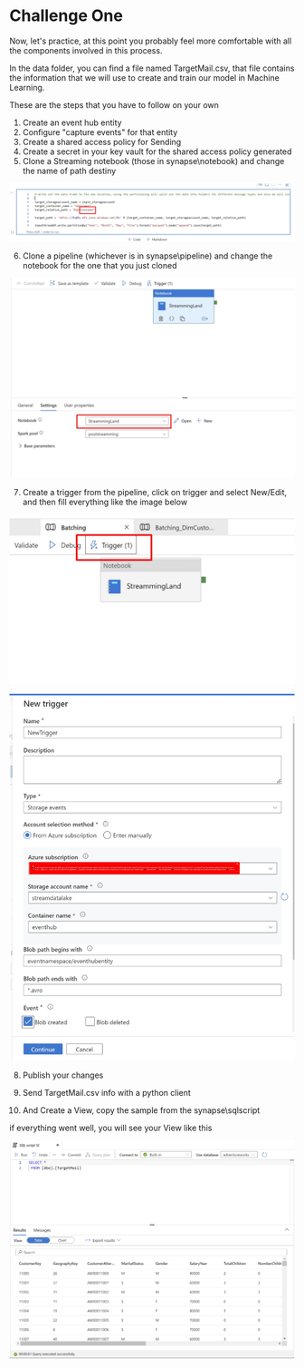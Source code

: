 # Challenge One

Now, let's practice, at this point you probably feel more comfortable with all the components involved in this process.

In the data folder, you can find a file named TargetMail.csv, that file contains the information that we will use to create and train our model in Machine Learning.

These are the steps that you have to follow on your own

1. Create an event hub entity 
2. Configure "capture events" for that entity
3. Create a shared access policy for Sending
4. Create a secret in your key vault for the shared access policy generated
5. Clone a Streaming notebook (those in synapse\notebook) and change the name of path destiny

![alt text](../images/TargetPath.jpg)

6. Clone a pipeline (whichever is in synapse\pipeline) and change the notebook for the one that you just cloned

![alt text](../images/ChangePipeline.jpg)

7. Create a trigger from the pipeline, click on trigger and select New/Edit, and then fill everything like the image below

![alt text](../images/CreateTrigger.jpg)

![alt text](../images/NewTrigger.jpg)

8. Publish your changes

9. Send TargetMail.csv info with a python client

10. And Create a View, copy the sample from the synapse\sqlscript

if everything went well, you will see your View like this

![alt text](../images/datatargetmail.jpg)